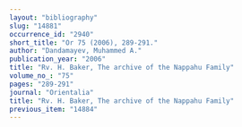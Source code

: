 ```yaml
---
layout: "bibliography"
slug: "14881"
occurrence_id: "2940"
short_title: "Or 75 (2006), 289-291."
author: "Dandamayev, Muhammed A."
publication_year: "2006"
title: "Rv. H. Baker, The archive of the Nappahu Family"
volume_no_: "75"
pages: "289-291"
journal: "Orientalia"
title: "Rv. H. Baker, The archive of the Nappahu Family"
previous_item: "14884"
---
```

